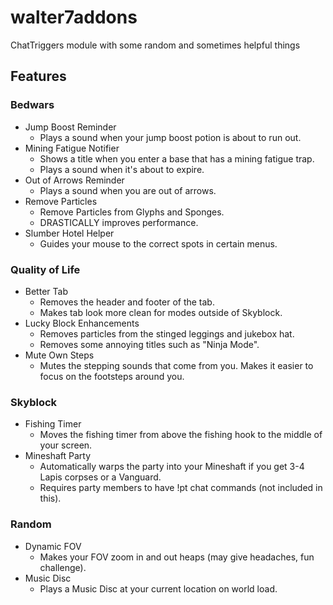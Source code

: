 # walter7addons
ChatTriggers module with some random and sometimes helpful things
## Features
### Bedwars
- Jump Boost Reminder
  - Plays a sound when your jump boost potion is about to run out.
- Mining Fatigue Notifier
  - Shows a title when you enter a base that has a mining fatigue trap.
  - Plays a sound when it's about to expire.
- Out of Arrows Reminder
  - Plays a sound when you are out of arrows.
- Remove Particles
  - Remove Particles from Glyphs and Sponges.
  - DRASTICALLY improves performance.
 - Slumber Hotel Helper
   - Guides your mouse to the correct spots in certain menus.

### Quality of Life
- Better Tab
  - Removes the header and footer of the tab.
  - Makes tab look more clean for modes outside of Skyblock.
- Lucky Block Enhancements
  - Removes particles from the stinged leggings and jukebox hat.
  - Removes some annoying titles such as "Ninja Mode".
- Mute Own Steps
  - Mutes the stepping sounds that come from you. Makes it easier to focus on the footsteps around you.
 
### Skyblock
- Fishing Timer
  - Moves the fishing timer from above the fishing hook to the middle of your screen.
- Mineshaft Party
  - Automatically warps the party into your Mineshaft if you get 3-4 Lapis corpses or a Vanguard.
  - Requires party members to have !pt chat commands (not included in this).

### Random
- Dynamic FOV
  - Makes your FOV zoom in and out heaps (may give headaches, fun challenge).
- Music Disc
  - Plays a Music Disc at your current location on world load.
